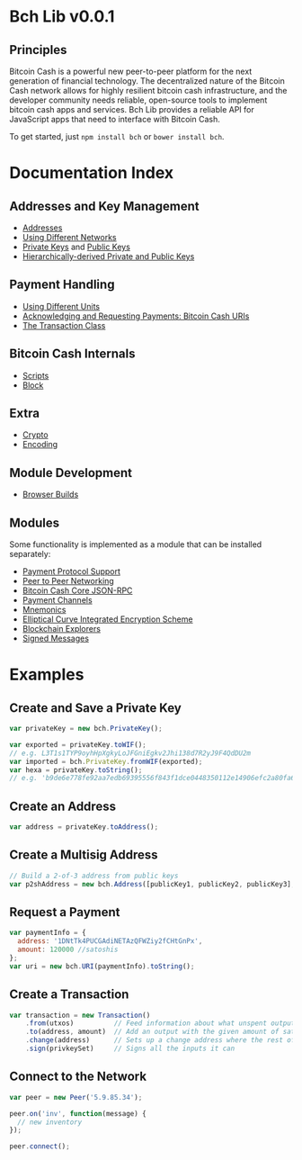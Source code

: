 # Bch Lib v0.0.1

## Principles

Bitcoin Cash is a powerful new peer-to-peer platform for the next generation of financial technology. The decentralized nature of the Bitcoin Cash network allows for highly resilient bitcoin cash infrastructure, and the developer community needs reliable, open-source tools to implement bitcoin cash apps and services. Bch Lib provides a reliable API for JavaScript apps that need to interface with Bitcoin Cash.

To get started, just `npm install bch` or `bower install bch`.

# Documentation Index

## Addresses and Key Management

* [Addresses](address.md)
* [Using Different Networks](networks.md)
* [Private Keys](privatekey.md) and [Public Keys](publickey.md)
* [Hierarchically-derived Private and Public Keys](hierarchical.md)

## Payment Handling
* [Using Different Units](unit.md)
* [Acknowledging and Requesting Payments: Bitcoin Cash URIs](uri.md)
* [The Transaction Class](transaction.md)

## Bitcoin Cash Internals
* [Scripts](script.md)
* [Block](block.md)

## Extra
* [Crypto](crypto.md)
* [Encoding](encoding.md)

## Module Development
* [Browser Builds](browser.md)

## Modules

Some functionality is implemented as a module that can be installed separately:

* [Payment Protocol Support](https://github.com/owstack/bch-payment-protocol)
* [Peer to Peer Networking](https://github.com/owstack/bch-p2p)
* [Bitcoin Cash Core JSON-RPC](https://github.com/owstack/bitcoind-rpc)
* [Payment Channels](https://github.com/owstack/bch-channel)
* [Mnemonics](https://github.com/owstack/bch-mnemonic)
* [Elliptical Curve Integrated Encryption Scheme](https://github.com/owstack/bch-ecies)
* [Blockchain Explorers](https://github.com/owstack/bch-explorers)
* [Signed Messages](https://github.com/owstack/bch-message)

# Examples

## Create and Save a Private Key

```javascript
var privateKey = new bch.PrivateKey();

var exported = privateKey.toWIF();
// e.g. L3T1s1TYP9oyhHpXgkyLoJFGniEgkv2Jhi138d7R2yJ9F4QdDU2m
var imported = bch.PrivateKey.fromWIF(exported);
var hexa = privateKey.toString();
// e.g. 'b9de6e778fe92aa7edb69395556f843f1dce0448350112e14906efc2a80fa61a'
```

## Create an Address

```javascript
var address = privateKey.toAddress();
```

## Create a Multisig Address

```javascript
// Build a 2-of-3 address from public keys
var p2shAddress = new bch.Address([publicKey1, publicKey2, publicKey3], 2);
```

## Request a Payment

```javascript
var paymentInfo = {
  address: '1DNtTk4PUCGAdiNETAzQFWZiy2fCHtGnPx',
  amount: 120000 //satoshis
};
var uri = new bch.URI(paymentInfo).toString();
```

## Create a Transaction

```javascript
var transaction = new Transaction()
    .from(utxos)          // Feed information about what unspent outputs one can use
    .to(address, amount)  // Add an output with the given amount of satoshis
    .change(address)      // Sets up a change address where the rest of the funds will go
    .sign(privkeySet)     // Signs all the inputs it can
```

## Connect to the Network

```javascript
var peer = new Peer('5.9.85.34');

peer.on('inv', function(message) {
  // new inventory
});

peer.connect();
```
